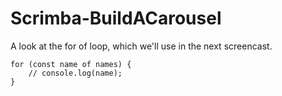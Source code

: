 # Scrimba-BuildACarousel

A look at the for of loop, which we'll use in the next screencast.
```
for (const name of names) {
    // console.log(name);
}
```
